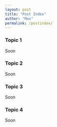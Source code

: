 ```yaml
---
layout: post
title: "Post Index"
author: "Max"
permalink: /postindex/
---
```


### Topic 1
Soon

### Topic 2
Soon

### Topic 3
Soon

### Topic 4
Soon

